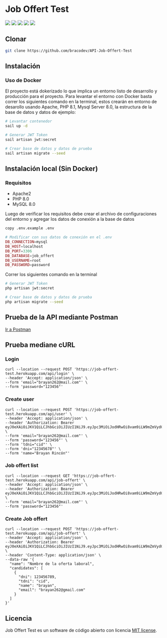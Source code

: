 # Job Offert Test

<img src="https://img.shields.io/github/issues/bracodev/API-Job-Offert-Test?style=for-the-badge&logo=appveyor" />
<img src="https://img.shields.io/github/forks/bracodev/API-Job-Offert-Test?style=for-the-badge&logo=appveyor" />
<img src="https://img.shields.io/github/stars/bracodev/API-Job-Offert-Test?style=for-the-badge&logo=appveyor" />
<img src="https://img.shields.io/github/license/bracodev/API-Job-Offert-Test?style=for-the-badge&logo=appveyor" />
<img src="https://img.shields.io/github/license/bracodev/API-Job-Offert-Test?style=for-the-badge&logo=appveyor" />

## Clonar
```sh
git clone https://github.com/bracodev/API-Job-Offert-Test
```
## Instalación

### Uso de Docker

El proyecto está dokerizado lo que implica un entorno listo de desarrollo y producción para el proyecto. Para levantar el entorno con Docker basta correr los siguientes comando en la terminal, estos crearán en entorno de desarollo usando Apache, PHP 8.1, Mysql Server 8.0, la estructura de la base de datos y datos de ejemplo:

```sh
# Levantar contenedor
sail up -d

# Generar JWT Token
sail artisan jwt:secret

# Crear base de datos y datos de prueba
sail artisan migrate --seed 
```

## Instalación local (Sin Docker)

### Requisitos
- Apache2
- PHP 8.0
- MySQL 8.0

Luego de verificar los requisitos debe crear el archivo de configuraciones del entorno y agregar los datos de conexión a la base de datos

```sh
copy .env.example .env
```
```php
# Modificar con sus datos de conexión en el .env
DB_CONNECTION=mysql
DB_HOST=localhost
DB_PORT=3306
DB_DATABASE=job_offert
DB_USERNAME=root
DB_PASSWORD=password
```
Correr los siguientes comando en la terminal

```sh
# Generar JWT Token
php artisan jwt:secret

# Crear base de datos y datos de prueba
php artisan migrate --seed 
```

## Prueba de la API mediante Postman

[Ir a Postman](https://www.postman.com/eaziapp/workspace/job-offert-test/collection/9966080-4d0617c6-bfb7-4f87-9a47-6f1bd7a0cdac?action=share&creator=9966080)

## Prueba mediane cURL

### Login 
```cURL
curl --location --request POST 'https://job-offert-test.herokuapp.com/api/login' \
--header 'Accept: application/json' \
--form 'email="brayan262@mail.com"' \
--form 'password="123456"'
```

### Create user 
```cURL
curl --location --request POST 'https://job-offert-test.herokuapp.com/api/user' \
--header 'Accept: application/json' \
--header 'Authorization: Bearer eyJ0eXAiOiJKV1QiLCJhbGciOiJIUzI1NiJ9.eyJpc3MiOiJodHRwOi8vam9iLW9mZmVydC10ZXN0Lmhlcm9rdWFwcC5jb20vYXBpL2xvZ2luIiwiaWF0IjoxNjUyMjkzMjExLCJleHAiOjE2NTIyOTY4MTEsIm5iZiI6MTY1MjI5MzIxMSwianRpIjoiclluT2FuS2k0NlNwVjBGdSIsInN1YiI6IjEiLCJwcnYiOiIyM2JkNWM4OTQ5ZjYwMGFkYjM5ZTcwMWM0MDA4NzJkYjdhNTk3NmY3In0.3KxOOSi5cfzryXA4P9TrF6mshHWQYJXwEPCeHQBhDzA' \
--form 'email="brayan262@mail.com"' \
--form 'password="123456"' \
--form 'tdni="cid"' \
--form 'dni="12345678"' \
--form 'name="Brayan Rincón"'
```

### Job offert list 
```cURL
curl --location --request GET 'https://job-offert-test.herokuapp.com/api/job-offert' \
--header 'Accept: application/json' \
--header 'Authorization: Bearer eyJ0eXAiOiJKV1QiLCJhbGciOiJIUzI1NiJ9.eyJpc3MiOiJodHRwOi8vam9iLW9mZmVydC10ZXN0Lmhlcm9rdWFwcC5jb20vYXBpL2xvZ2luIiwiaWF0IjoxNjUyMjkzMjExLCJleHAiOjE2NTIyOTY4MTEsIm5iZiI6MTY1MjI5MzIxMSwianRpIjoiclluT2FuS2k0NlNwVjBGdSIsInN1YiI6IjEiLCJwcnYiOiIyM2JkNWM4OTQ5ZjYwMGFkYjM5ZTcwMWM0MDA4NzJkYjdhNTk3NmY3In0.3KxOOSi5cfzryXA4P9TrF6mshHWQYJXwEPCeHQBhDzA' \
--form 'email="brayan262@mail.com"' \
--form 'password="123456"'
```

### Create Job offert 
```cURL
curl --location --request POST 'https://job-offert-test.herokuapp.com/api/job-offert' \
--header 'Accept: application/json' \
--header 'Authorization: Bearer eyJ0eXAiOiJKV1QiLCJhbGciOiJIUzI1NiJ9.eyJpc3MiOiJodHRwOi8vam9iLW9mZmVydC10ZXN0Lmhlcm9rdWFwcC5jb20vYXBpL2xvZ2luIiwiaWF0IjoxNjUyMjkzMjExLCJleHAiOjE2NTIyOTY4MTEsIm5iZiI6MTY1MjI5MzIxMSwianRpIjoiclluT2FuS2k0NlNwVjBGdSIsInN1YiI6IjEiLCJwcnYiOiIyM2JkNWM4OTQ5ZjYwMGFkYjM5ZTcwMWM0MDA4NzJkYjdhNTk3NmY3In0.3KxOOSi5cfzryXA4P9TrF6mshHWQYJXwEPCeHQBhDzA' \
--header 'Content-Type: application/json' \
--data-raw '{
  "name": "Nombre de la oferta laboral",
  "candidates": [
    {
      "dni": 123456789,
      "tdni": "cid",
      "name": "brayan",
      "email": "brayan262@gmail.com"
    }
  ]
}'
```


## Licencia
Job Offert Test es un software de código abierto con licencia [MIT license](https://opensource.org/licenses/MIT).
